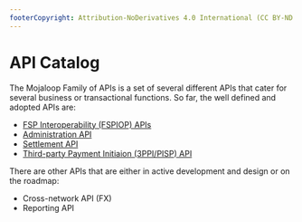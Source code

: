 ```yaml
---
footerCopyright: Attribution-NoDerivatives 4.0 International (CC BY-ND 4.0) | Ericsson, Huawei, Mahindra-Comviva, Telepin, and the Bill & Melinda Gates Foundation
---
```


# API Catalog

The Mojaloop Family of APIs is a set of several different APIs that cater for several business or transactional functions. So far, the well defined and adopted APIs are:

- [FSP Interoperability (FSPIOP) APIs](./fspiop/)
- [Administration API]()
- [Settlement API]()
- [Third-party Payment Initiaion (3PPI/PISP) API]()

There are other APIs that are either in active development and design or on the roadmap:

- Cross-network API (FX)
- Reporting API
